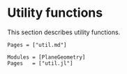 # Utility functions

This section describes utility functions.

```@contents
Pages = ["util.md"]
```

```@autodocs
Modules = [PlaneGeometry]
Pages   = ["util.jl"]
```
